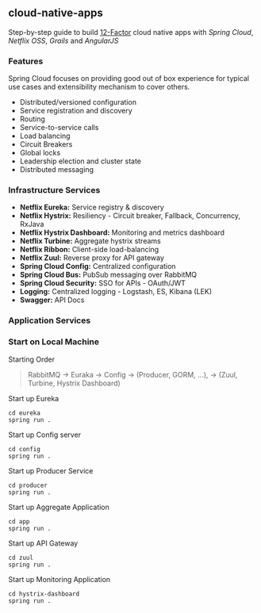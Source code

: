 cloud-native-apps
------------------

Step-by-step guide to build [12-Factor](http://12factor.net/) cloud native apps with *Spring Cloud*, *Netflix OSS*, 
*Grails* and *AngularJS*

### Features
Spring Cloud focuses on providing good out of box experience for typical use cases and extensibility mechanism to cover others.

* Distributed/versioned configuration
* Service registration and discovery
* Routing
* Service-to-service calls
* Load balancing
* Circuit Breakers
* Global locks
* Leadership election and cluster state
* Distributed messaging

### Infrastructure Services 

* **Netflix Eureka:** Service registry & discovery
* **Netflix Hystrix:** Resiliency - Circuit breaker, Fallback, Concurrency, RxJava 
* **Netflix Hystrix Dashboard:** Monitoring and metrics dashboard
* **Netflix Turbine:** Aggregate hystrix streams
* **Netflix Ribbon:** Client-side load-balancing
* **Netflix Zuul:** Reverse proxy for API gateway
* **Spring Cloud Config:** Centralized configuration
* **Spring Cloud Bus:** PubSub messaging over RabbitMQ
* **Spring Cloud Security:** SSO for APIs - OAuth/JWT  
* **Logging:** Centralized logging - Logstash, ES, Kibana (LEK)
* **Swagger:** API Docs 

### Application Services 


### Start on Local Machine

Starting  Order
> RabbitMQ -> Euraka -> Config -> (Producer, GORM, ...), -> (Zuul,  Turbine, Hystrix Dashboard)

Start up Eureka
```
cd eureka
spring run .
```

Start up Config server
```
cd config
spring run .
```

Start up Producer Service
```
cd producer
spring run .
```

Start up Aggregate Application
```
cd app
spring run .
```

Start up API Gateway
```
cd zuul
spring run .
```

Start up Monitoring Application
```
cd hystrix-dashboard
spring run .
```